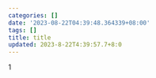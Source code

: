 ```yaml
---
categories: []
date: '2023-08-22T04:39:48.364339+08:00'
tags: []
title: title
updated: 2023-8-22T4:39:57.7+8:0
---
```

1
